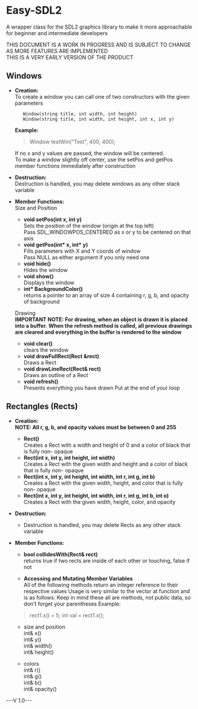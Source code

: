 # Easy-SDL2
A wrapper class for the SDL2 graphics library to make it more approachable for beginner and intermediate developers

THIS DOCUMENT IS A WORK IN PROGRESS AND IS SUBJECT TO CHANGE AS MORE FEATURES ARE IMPLEMENTED  
THIS IS A VERY EARLY VERSION OF THE PRODUCT

## Windows
 - __Creation:__  
     To create a window you can call one of two constructors with the given parameters  

		  Window(string title, int width, int height)  
		  Window(string title, int width, int height, int x, int y)  

    __Example:__  
	>Window testWin("Test", 400, 400);  

    If no x and y values are passed, the window will be centered.  
    To make a window slightly off center, use the setPos and getPos member functions immediately after construction  

  - __Destruction:__  
    Destruction is handled, you may delete windows as any other stack variable  

  - __Member Functions:__  
  Size and Position
    - __void setPos(int x, int y)__  
      Sets the position of the window (origin at the top left)  
  		Pass SDL_WINDOWPOS_CENTERED as x or y to be centered on that axis  
  	- __void getPos(int* x, int* y)__  
      Fills parameters with X and Y coords of window  
      Pass NULL as either argument if you only need one  
  	- __void hide()__  
      Hides the window  
  	- __void show()__  
      Displays the window  
  	- __int* BackgroundColor()__  
      returns a pointer to an array of size 4 containing r, g, b, and opacity of background  

	 Drawing  
	 __IMPORTANT NOTE: For drawing, when an object is drawn it is placed into a buffer.__
	 __When the refresh method is called, all previous drawings are cleared and everything in the buffer is rendered to the window__  
  	- __void clear()__  
      clears the window
  	- __void drawFullRect(Rect &rect)__  
      Draws a Rect
  	- __void drawLineRect(Rect& rect)__  
      Draws an outline of a Rect
  	- __void refresh()__  
      Presents everything you have drawn
      Put at the end of your loop


## Rectangles (Rects)
  - __Creation:__  
    __NOTE: All r, g, b, and opacity values must be between 0 and 255__  
    - __Rect()__  
      Creates a Rect with a width and height of 0 and a color of black that is fully non- opaque
  	- __Rect(int x, int y, int height, int width)__  
      Creates a Rect with the given width and height and a color of black that is fully non- opaque
  	- __Rect(int x, int y, int height, int width, int r, int g, int b)__  
      Creates a Rect with the given width, height, and color that is fully non- opaque
  	- __Rect(int x, int y, int height, int width, int r, int g, int b, int o)__  
      Creates a Rect with the given width, height, color, and opacity

  - __Destruction:__  
    - Destruction is handled, you may delete Rects as any other stack variable

  - __Member Functions:__  
    - __bool collidesWith(Rect& rect)__  
      returns true if two rects are inside of each other or touching, false if not
      
    - __Accessing and Mutating Member Variables__  
    All of the following methods return an integer reference to their respective values
    Usage is very similar to the vector at function and is as follows:
    Keep in mind these all are methods, not public data, so don't forget your parentheses
    Example:
    >rect1.x() = 5;
    >int val = rect1.x();
    
	- size and position  
    	int& x()  
    	int& y()  
    	int& width()  
    	int& height()  

	 - colors  
    	int& r()  
    	int& g()  
    	int& b()  
    	int& opacity()  



---V 1.0---

